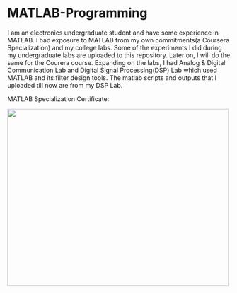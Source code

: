 # MATLAB-Programming

I am an electronics undergraduate student and have some experience in MATLAB. I had exposure to MATLAB from my own commitments(a Coursera Specialization) and my college labs. Some of the experiments I did during my undergraduate labs are uploaded to this repository. Later on, I will do the same for the Courera course. Expanding on the labs, I had Analog \& Digital Communication Lab and Digital Signal Processing(DSP) Lab which used MATLAB and its filter design tools. The matlab scripts and outputs that I uploaded till now are from my DSP Lab.

MATLAB Specialization Certificate:

<img src="https://github.com/user-attachments/assets/fe9d3d9a-0efd-4380-903d-01e53b941a2e" width="500" height="400">
